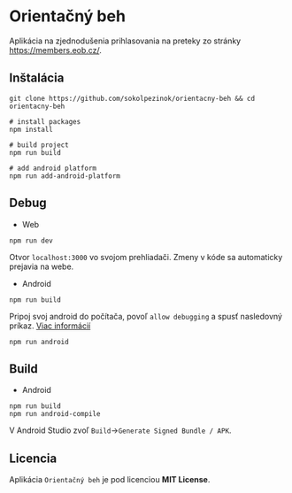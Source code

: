 # Orientačný beh

Aplikácia na zjednodušenia prihlasovania na preteky zo stránky https://members.eob.cz/.

## Inštalácia

```
git clone https://github.com/sokolpezinok/orientacny-beh && cd orientacny-beh

# install packages
npm install

# build project
npm run build

# add android platform
npm run add-android-platform
```

## Debug

* Web
```
npm run dev
```

Otvor `localhost:3000` vo svojom prehliadači. Zmeny v kóde sa automaticky prejavia na webe.

* Android

```
npm run build
```

Pripoj svoj android do počítača, povoľ `allow debugging` a spusť nasledovný príkaz. [Viac informácií](https://stackoverflow.com/a/71426608/14900791)

```
npm run android
```

## Build

* Android
```
npm run build
npm run android-compile
```

V Android Studio zvoľ `Build`->`Generate Signed Bundle / APK`.

## Licencia

Aplikácia `Orientačný beh` je pod licenciou **MIT License**.
